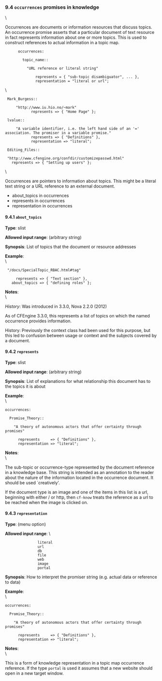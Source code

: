 ### 9.4 `occurrences` promises in knowledge

\

Occurrences are documents or information resources that discuss topics.
An occurrence promise asserts that a particular document of text
resource in fact represents information about one or more topics. This
is used to construct references to actual information in a topic map.

         
          occurrences:
         
            topic_name::
         
              "URL reference or literal string"
         
                  represents = { "sub-topic disambiguator", ... },
                  representation = "literal or url";
         

\

     Mark_Burgess::

         "http://www.iu.hio.no/~mark"
                represents => { "Home Page" };

     lvalue::

         "A variable identifier, i.e. the left hand side of an '=' association. The promiser in a variable promise."
                represents => { "Definitions" },
                representation => "literal";

     Editing_Files::

     "http://www.cfengine.org/confdir/customizepasswd.html" 
       represents => { "Setting up users" };

\

Occurrences are pointers to information about topics. This might be a
literal text string or a URL reference to an external document.

-   about\_topics in occurrences
-   represents in occurrences
-   representation in occurrences

#### 9.4.1 `about_topics`

**Type**: slist

**Allowed input range**: (arbitrary string)

**Synopsis**: List of topics that the document or resource addresses

**Example**:\
 \

     "/docs/SpecialTopic_RBAC.html#tag"

         represents => { "Text section" }, 
       about_topics => { "defining roles" };

**Notes**:\
 \

*History*: Was introduced in 3.3.0, Nova 2.2.0 (2012)

As of CFEngine 3.3.0, this represents a list of topics on which the
named occurrence provides information.

History: Previously the context class had been used for this purpose,
but this led to confusion between usage or context and the subjects
covered by a document.

#### 9.4.2 `represents`

**Type**: slist

**Allowed input range**: (arbitrary string)

**Synopsis**: List of explanations for what relationship this document
has to the topics it is about

**Example**:\
 \

    occurrences:

      Promise_Theory::

        "A theory of autonomous actors that offer certainty through promises"

          represents     => { "Definitions" },
          representation => "literal";

**Notes**:\
 \

The sub-topic or occurrence-type represented by the document reference
in a knowledge base. This string is intended as an annotation to the
reader about the nature of the information located in the occurrence
document. It should be used \`creatively'.

If the document type is an image and one of the items in this list is a
url, beginning with either / or http, then `cf-know` treats the
reference as a url to be reached when the image is clicked on.

#### 9.4.3 `representation`

**Type**: (menu option)

**Allowed input range**: \

                   literal
                   url
                   db
                   file
                   web
                   image
                   portal

**Synopsis**: How to interpret the promiser string (e.g. actual data or
reference to data)

**Example**:\
 \

    occurrences:

      Promise_Theory::

        "A theory of autonomous actors that offer certainty through promises"

          represents     => { "Definitions" },
          representation => "literal";

**Notes**:\
 \

This is a form of knowledge representation in a topic map occurrence
reference. If the type `portal` is used it assumes that a new website
should open in a new target window.
